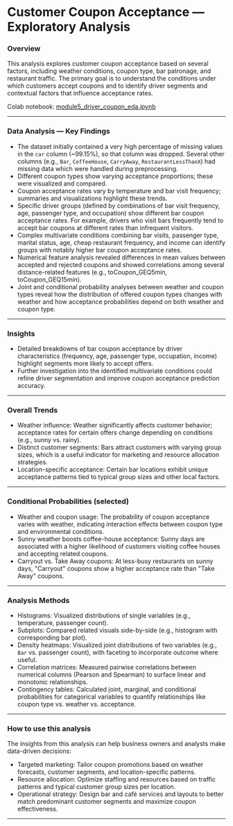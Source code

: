 # Customer Coupon Acceptance — Exploratory Analysis

### Overview
This analysis explores customer coupon acceptance based on several factors, including weather conditions, coupon type, bar patronage, and restaurant traffic. The primary goal is to understand the conditions under which customers accept coupons and to identify driver segments and contextual factors that influence acceptance rates.

Colab notebook: [module5_driver_coupon_eda.ipynb](https://colab.research.google.com/github/patisankar/customer-coupon-acceptance/blob/main/module5_dirver_coupon_eda.ipynb)

---

### Data Analysis — Key Findings
- The dataset initially contained a very high percentage of missing values in the `car` column (~99.15%), so that column was dropped. Several other columns (e.g., `Bar`, `CoffeeHouse`, `CarryAway`, `RestaurantLessThanX`) had missing data which were handled during preprocessing.
- Different coupon types show varying acceptance proportions; these were visualized and compared.
- Coupon acceptance rates vary by temperature and bar visit frequency; summaries and visualizations highlight these trends.
- Specific driver groups (defined by combinations of bar visit frequency, age, passenger type, and occupation) show different bar coupon acceptance rates. For example, drivers who visit bars frequently tend to accept bar coupons at different rates than infrequent visitors.
- Complex multivariate conditions combining bar visits, passenger type, marital status, age, cheap restaurant frequency, and income can identify groups with notably higher bar coupon acceptance rates.
- Numerical feature analysis revealed differences in mean values between accepted and rejected coupons and showed correlations among several distance-related features (e.g., toCoupon_GEQ5min, toCoupon_GEQ15min).
- Joint and conditional probability analyses between weather and coupon types reveal how the distribution of offered coupon types changes with weather and how acceptance probabilities depend on both weather and coupon type.

---

### Insights
- Detailed breakdowns of bar coupon acceptance by driver characteristics (frequency, age, passenger type, occupation, income) highlight segments more likely to accept offers.
- Further investigation into the identified multivariate conditions could refine driver segmentation and improve coupon acceptance prediction accuracy.

---

### Overall Trends
- Weather influence: Weather significantly affects customer behavior; acceptance rates for certain offers change depending on conditions (e.g., sunny vs. rainy).
- Distinct customer segments: Bars attract customers with varying group sizes, which is a useful indicator for marketing and resource allocation strategies.
- Location-specific acceptance: Certain bar locations exhibit unique acceptance patterns tied to typical group sizes and other local factors.

---

### Conditional Probabilities (selected)
- Weather and coupon usage: The probability of coupon acceptance varies with weather, indicating interaction effects between coupon type and environmental conditions.
- Sunny weather boosts coffee-house acceptance: Sunny days are associated with a higher likelihood of customers visiting coffee houses and accepting related coupons.
- Carryout vs. Take Away coupons: At less-busy restaurants on sunny days, "Carryout" coupons show a higher acceptance rate than "Take Away" coupons.

---

### Analysis Methods
- Histograms: Visualized distributions of single variables (e.g., temperature, passenger count).
- Subplots: Compared related visuals side-by-side (e.g., histogram with corresponding bar plot).
- Density heatmaps: Visualized joint distributions of two variables (e.g., `Bar` vs. passenger count), with faceting to incorporate outcome where useful.
- Correlation matrices: Measured pairwise correlations between numerical columns (Pearson and Spearman) to surface linear and monotonic relationships.
- Contingency tables: Calculated joint, marginal, and conditional probabilities for categorical variables to quantify relationships like coupon type vs. weather vs. acceptance.

---

### How to use this analysis
The insights from this analysis can help business owners and analysts make data-driven decisions:
- Targeted marketing: Tailor coupon promotions based on weather forecasts, customer segments, and location-specific patterns.
- Resource allocation: Optimize staffing and resources based on traffic patterns and typical customer group sizes per location.
- Operational strategy: Design bar and café services and layouts to better match predominant customer segments and maximize coupon effectiveness.

---
